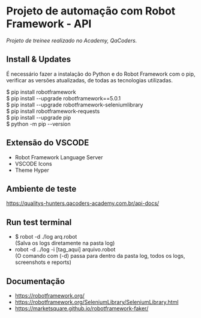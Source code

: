 # Projeto de automação com Robot Framework - API

 *Projeto de treinee realizado no Academy, QaCoders.* 
 

## Install & Updates

É necessário fazer a instalação do Python e do Robot Framework com o pip, verificar as versões atualizadas, de todas as tecnologias utilizadas.

$ pip install robotframework
<br>
$ pip install --upgrade robotframework==5.0.1
<br>
$ pip install --upgrade robotframework-seleniumlibrary
<br>
$ pip install robotframework-requests
<br>
$ pip install --upgrade pip
<br>
$ python -m pip --version


## Extensão do VSCODE

* Robot Framework Language Server
* VSCODE Icons
* Theme Hyper

## Ambiente de teste

https://qualitys-hunters.qacoders-academy.com.br/api-docs/

## Run test terminal

* $ robot -d ./log arq.robot
   <br>
(Salva os logs diretamente na pasta log)
* robot -d ../log -i [tag_aqui] arquivo.robot
  <br>
(O comando com (-d) passa para dentro da pasta log, todos os logs, screenshots e reports)

## Documentação

* https://robotframework.org/
* https://robotframework.org/SeleniumLibrary/SeleniumLibrary.html
* https://marketsquare.github.io/robotframework-faker/
